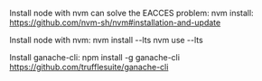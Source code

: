 Install node with nvm can solve the EACCES problem:
nvm install:
https://github.com/nvm-sh/nvm#installation-and-update

Install node with nvm:
nvm install --lts
nvm use --lts

Install ganache-cli:
npm install -g ganache-cli
https://github.com/trufflesuite/ganache-cli
